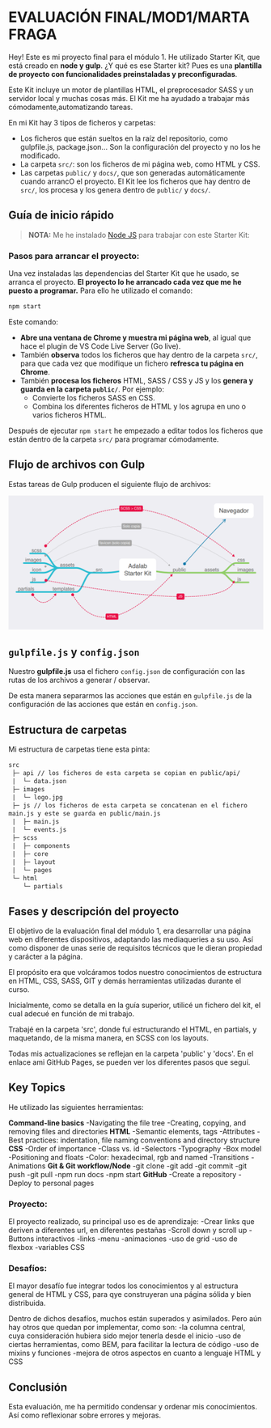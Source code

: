 # EVALUACIÓN FINAL/MOD1/MARTA FRAGA

Hey! Este es mi proyecto final para el módulo 1. He utilizado Starter Kit, que está creado en **node y gulp**. ¿Y qué es ese Starter kit? Pues es una **plantilla de proyecto con funcionalidades preinstaladas y preconfiguradas**.

Este Kit incluye un motor de plantillas HTML, el preprocesador SASS y un servidor local y muchas cosas más. El Kit me ha ayudado a trabajar más cómodamente,automatizando tareas.

En mi Kit hay 3 tipos de ficheros y carpetas:

- Los ficheros que están sueltos en la raíz del repositorio, como gulpfile.js, package.json... Son la configuración del proyecto y no los he modificado.
- La carpeta `src/`: son los ficheros de mi página web, como HTML y CSS.
- Las carpetas `public/` y `docs/`, que son generadas automáticamente cuando arrancO el proyecto. El Kit lee los ficheros que hay dentro de `src/`, los procesa y los genera dentro de `public/` y `docs/`.

## Guía de inicio rápido

> **NOTA:** Me he instalado [Node JS](https://nodejs.org/) para trabajar con este Starter Kit:

### Pasos para arrancar el proyecto:

Una vez instaladas las dependencias del Starter Kit que he usado, se arranca el proyecto. **El proyecto lo he arrancado cada vez que me he puesto a programar.** Para ello he utilizado el comando:

```bash
npm start
```

Este comando:

- **Abre una ventana de Chrome y muestra mi página web**, al igual que hace el plugin de VS Code Live Server (Go live).
- También **observa** todos los ficheros que hay dentro de la carpeta `src/`, para que cada vez que modifique un fichero **refresca tu página en Chrome**.
- También **procesa los ficheros** HTML, SASS / CSS y JS y los **genera y guarda en la carpeta `public/`**. Por ejemplo:
  - Convierte los ficheros SASS en CSS.
  - Combina los diferentes ficheros de HTML y los agrupa en uno o varios ficheros HTML.

Después de ejecutar `npm start` he empezado a editar todos los ficheros que están dentro de la carpeta `src/` para programar cómodamente.

## Flujo de archivos con Gulp

Estas tareas de Gulp producen el siguiente flujo de archivos:

![Gulp flow](./gulp-flow.png)

## `gulpfile.js` y `config.json`

Nuestro **gulpfile.js** usa el fichero `config.json` de configuración con las rutas de los archivos a generar / observar.

De esta manera separarmos las acciones que están en `gulpfile.js` de la configuración de las acciones que están en `config.json`.

## Estructura de carpetas

Mi estructura de carpetas tiene esta pinta:

```
src
 ├─ api // los ficheros de esta carpeta se copian en public/api/
 |  └─ data.json
 ├─ images
 |  └─ logo.jpg
 ├─ js // los ficheros de esta carpeta se concatenan en el fichero main.js y este se guarda en public/main.js
 |  ├─ main.js
 |  └─ events.js
 ├─ scss
 |  ├─ components
 |  ├─ core
 |  ├─ layout
 |  └─ pages
 └─ html
    └─ partials
```

## Fases y descripción del proyecto

El objetivo de la evaluación final del módulo 1, era desarrollar una página web en diferentes dispositivos, adaptando las mediaqueries a su uso. Así como disponer de unas serie de requisitos técnicos que le dieran propiedad y carácter a la página.

El propósito era que volcáramos todos nuestro conocimientos de estructura en HTML, CSS, SASS, GIT y demás herramientas utilizadas durante el curso.

Inicialmente, como se detalla en la guía superior, utilicé un fichero del kit, el cual adecué en función de mi trabajo.

Trabajé en la carpeta 'src', donde fuí estructurando el HTML, en partials, y maquetando, de la misma manera, en SCSS con los layouts.

Todas mis actualizaciones se reflejan en la carpeta 'public' y 'docs'. En el enlace ami GitHub Pages, se pueden ver los diferentes pasos que seguí.

## Key Topics

He utilizado las siguientes herramientas:

**Command-line basics**
-Navigating the file tree
-Creating, copying, and removing files and directories
**HTML**
-Semantic elements, tags
-Attributes
-Best practices: indentation, file naming conventions and directory structure
**CSS**
-Order of importance
-Class vs. id
-Selectors
-Typography
-Box model
-Positioning and floats
-Color: hexadecimal, rgb and named
-Transitions
-Animations
**Git & Git workflow/Node**
-git clone
-git add
-git commit
-git push
-git pull
-npm run docs
-npm start
**GitHub**
-Create a repository
-Deploy to personal pages

### Proyecto:

El proyecto realizado, su principal uso es de aprendizaje:
-Crear links que deriven a diferentes url, en diferentes pestañas
-Scroll down y scroll up
-Buttons interactivos
-links
-menu
-animaciones
-uso de grid
-uso de flexbox
-variables CSS

### Desafíos:

El mayor desafío fue integrar todos los conocimientos y al estructura general de HTML y CSS, para qye construyeran una página sólida y bien distribuida.

Dentro de dichos desafíos, muchos están superados y asimilados. Pero aún hay otros que quedan por implementar, como son:
-la columna central, cuya consideración hubiera sido mejor tenerla desde el inicio
-uso de ciertas herramientas, como BEM, para facilitar la lectura de código
-uso de mixins y funciones
-mejora de otros aspectos en cuanto a lenguaje HTML y CSS

## Conclusión

Esta evaluación, me ha permitido condensar y ordenar mis conocimientos. Así como reflexionar sobre errores y mejoras.
